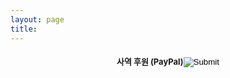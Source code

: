 ```yaml
---
layout: page
title:
---
```

<h4 style="text-align:center;"><font size="2">사역 후원 (PayPal)<a href="https://www.paypal.com/cgi-bin/webscr?cmd=_s-xclick&hosted_button_id=3VQCELJZVD8QE"><input type="image" src="https://www.paypalobjects.com/en_US/i/btn/btn_donate_LG.gif"></a></font></h4>
